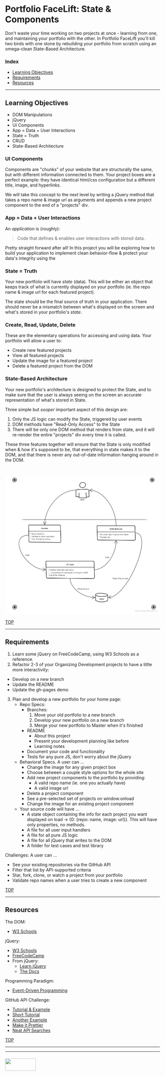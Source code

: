 # Portfolio FaceLift: State & Components

Don't waste your time working on two projects at once - learning from one, and maintaining your portfolio with the other.  In Portfolio FaceLift you'll kill two birds with one stone by rebuilding your portfolio from scratch using an omega-clean State-Based Architecture.

### Index
* [Learning Objectives](#learning-objectives)
* [Requirements](#requirements)
* [Resources](#resources)

---


## Learning Objectives

* DOM Manipulations
* jQuery
* UI Components
* App = Data + User Interactions
* State = Truth
* CRUD
* State-Based Architecture

### UI Components

Components are "chunks" of your website that are structurally the same, but with different information connected to them. Your project boxes are a perfect example: they have identical html/css configuration but a different title, image, and hyperlinks.

We will take this concept to the next level by writing a jQuery method that takes a repo name & image url as arguments and appends a new project component to the end of a "projects" div.

### App = Data + User Interactions


An _application_ is (roughly):
> Code that defines & enables user interactions with stored data. 

Pretty straight forward after all!  In this project you will be exploring how to build your application to implement clean behavior-flow & protect your data's integrity using the 

### State = Truth

Your new portfolio will have _state_ (data).  This will be either an object that keeps track of what is currently displayed on your portfolio (ie. the repo name & image url for each featured project).  

The state should be the final source of truth in your application. There should never be a mismatch between what's displayed on the screen and what's stored in your portfolio's _state_.  

### Create, Read, Update, Delete

These are the elementary operations for accessing and using data.  Your portfolio will allow a user to:
  * Create new featured projects
  * View all featured projects
  * Update the image for a featured project
  * Delete a featured project from the DOM


### State-Based Architecture

Your new portfolio's architecture is designed to protect the State, and to make sure that the user is always seeing on the screen an accurate representation of what's stored in State.

Three simple but _sooper_ important aspect of this design are:
1. Only the JS logic can modify the State, triggered by user events
2. DOM methods have "Read-Only Access" to the State
3. There will be only one DOM method that renders from state, and it will re-render the entire "projects" div every time it is called.  

These three features together will ensure that the State is only modified when & how it's supposed to be, that everything in state makes it to the DOM, and that there is never any out-of-date information hanging around in the DOM.


<br>

![](./state-based-architecture.png)

[TOP](#index)

---

## Requirements

1. Learn some jQuery on FreeCodeCamp, using W3 Schools as a reference.
2. Refactor 2-3 of your Organizing Development projects to have a little more interactivity:
  * Develop on a new branch
  * Update the README
  * Update the gh-pages demo
3. Plan and develop a new portfolio for your home page:
    * Repo Specs:
      * Branches:
        1. Move your old portfolio to a new branch
        2. Develop your new portfolio on a new branch
        3. Merge your new portfolio to Master when it's finished
      * README
        * About this project
        * Present your development planning like before
        * Learning notes
      * Document your code and functionality
      * Tests for any pure JS, don't worry about the jQuery
     * Behavioral Specs. A user can ...
        * Change the image for any given project box
        * Choose between a couple style options for the whole site
        * Add new project components to the portfolio by providing:
          * A valid repo name (ie. one you actually have)
          * A valid image url
        * Delete a project component
        * See a pre-selected set of projects on window.onload
        * Change the image for an existing project component
    * Your source code will have ...
        * A state object containing the info for each project you want displayed on load -> {0: {repo: name, image: url}}. This will have only properties, no methods.
        * A file for all user input handlers
        * A file for all pure JS logic
        * A file for all jQuery that writes to the DOM
        * A folder for test cases and test library



Challenges: A user can ...
  * See your existing repositories via the GitHub API
  * Filter that list by API-supported criteria
  * Star, fork, clone, or watch a project from your portfolio
  * Validate repo names when a user tries to create a new component



[TOP](#index)

---


## Resources

The DOM:
* [W3 Schools](https://www.w3schools.com/js/js_htmldom.asp)

jQuery:
* [W3 Schools](https://www.w3schools.com/jquery/default.asp)
* [FreeCodeCamp](https://www.freecodecamp.org/challenges/learn-how-script-tags-and-document-ready-work)
* From jQuery:
  * [Learn jQuery](https://learn.jquery.com)
  * [The Docs](http://api.jquery.com)

Programming Paradigm:
* [Event-Driven Programming](https://github.com/elewa-academy/General-Resources/blob/master/programming-resources/programming-and-paradigms/04-event-driven-programming.md)

GitHub API Challenge:
* [Tutorial & Example](http://blog.teamtreehouse.com/code-a-simple-github-api-webapp-using-jquery-ajax)
* [Short Tutorial](http://yonaba.github.io/2012/08/14/List-your-GitHub-projects-using-JavaScript-and-jQuery.md.html)
* [Another Example](https://codepen.io/bvasko/pen/gJxKk)
* [Make it Prettier ](https://nihal111.github.io/2017/07/05/github-jquery.html)
* [Neat API Searches](https://gist.github.com/jasonrudolph/6065289)


[TOP](#index)
___
___
### <a href="http://elewa.education/blog" target="_blank"><img src="https://user-images.githubusercontent.com/18554853/34921062-506450ae-f97d-11e7-875f-6feeb26ad72d.png" width="100" height="40"/></a>

